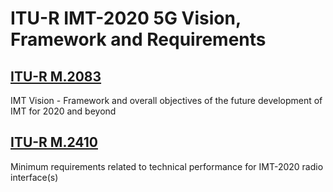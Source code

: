# ITU-R IMT-2020 5G Vision, Framework and Requirements

## [ITU-R M.2083](https://www.itu.int/rec/R-REC-M.2083)

IMT Vision - Framework and overall objectives of the future development of IMT for 2020 and beyond

## [ITU-R M.2410](https://www.itu.int/pub/R-REP-M.2410-2017)

Minimum requirements related to technical performance for IMT-2020 radio interface(s)
